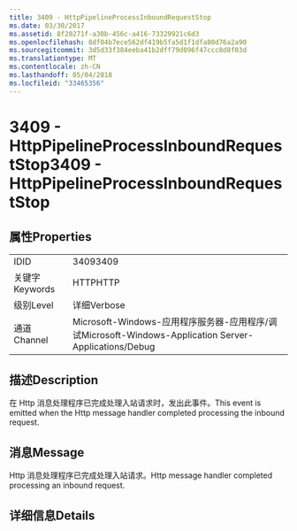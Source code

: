 ```yaml
---
title: 3409 - HttpPipelineProcessInboundRequestStop
ms.date: 03/30/2017
ms.assetid: 8f20271f-a30b-456c-a416-73329921c6d3
ms.openlocfilehash: 8df04b7ece562df419b5fa5d1f1dfa80d76a2a90
ms.sourcegitcommit: 3d5d33f384eeba41b2dff79d096f47ccc8d8f03d
ms.translationtype: MT
ms.contentlocale: zh-CN
ms.lasthandoff: 05/04/2018
ms.locfileid: "33465356"
---
```

# <a name="3409---httppipelineprocessinboundrequeststop"></a><span data-ttu-id="3b732-102">3409 - HttpPipelineProcessInboundRequestStop</span><span class="sxs-lookup"><span data-stu-id="3b732-102">3409 - HttpPipelineProcessInboundRequestStop</span></span>
## <a name="properties"></a><span data-ttu-id="3b732-103">属性</span><span class="sxs-lookup"><span data-stu-id="3b732-103">Properties</span></span>  
  
|||  
|-|-|  
|<span data-ttu-id="3b732-104">ID</span><span class="sxs-lookup"><span data-stu-id="3b732-104">ID</span></span>|<span data-ttu-id="3b732-105">3409</span><span class="sxs-lookup"><span data-stu-id="3b732-105">3409</span></span>|  
|<span data-ttu-id="3b732-106">关键字</span><span class="sxs-lookup"><span data-stu-id="3b732-106">Keywords</span></span>|<span data-ttu-id="3b732-107">HTTP</span><span class="sxs-lookup"><span data-stu-id="3b732-107">HTTP</span></span>|  
|<span data-ttu-id="3b732-108">级别</span><span class="sxs-lookup"><span data-stu-id="3b732-108">Level</span></span>|<span data-ttu-id="3b732-109">详细</span><span class="sxs-lookup"><span data-stu-id="3b732-109">Verbose</span></span>|  
|<span data-ttu-id="3b732-110">通道</span><span class="sxs-lookup"><span data-stu-id="3b732-110">Channel</span></span>|<span data-ttu-id="3b732-111">Microsoft-Windows-应用程序服务器-应用程序/调试</span><span class="sxs-lookup"><span data-stu-id="3b732-111">Microsoft-Windows-Application Server-Applications/Debug</span></span>|  
  
## <a name="description"></a><span data-ttu-id="3b732-112">描述</span><span class="sxs-lookup"><span data-stu-id="3b732-112">Description</span></span>  
 <span data-ttu-id="3b732-113">在 Http 消息处理程序已完成处理入站请求时，发出此事件。</span><span class="sxs-lookup"><span data-stu-id="3b732-113">This event is emitted when the Http message handler completed processing the inbound request.</span></span>  
  
## <a name="message"></a><span data-ttu-id="3b732-114">消息</span><span class="sxs-lookup"><span data-stu-id="3b732-114">Message</span></span>  
 <span data-ttu-id="3b732-115">Http 消息处理程序已完成处理入站请求。</span><span class="sxs-lookup"><span data-stu-id="3b732-115">Http message handler completed processing an inbound request.</span></span>  
  
## <a name="details"></a><span data-ttu-id="3b732-116">详细信息</span><span class="sxs-lookup"><span data-stu-id="3b732-116">Details</span></span>
